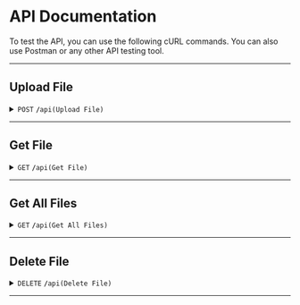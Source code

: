 # API Documentation

To test the API, you can use the following cURL commands. You can also use Postman or any other API testing tool.

------------------------------------------------------------------------------------------

## Upload File

<details>
 <summary><code>POST</code> <code><b>/</b></code><code>api</code><code>(Upload File)</code></summary>

 ### Request Body

> | Name | Type | Description | Required |
> | ---- | ---- | ----------- | -------- |
> | `file` | `file` | The file to be uploaded | Yes |
> |Bucket_name|`string`|The name of the bucket to upload the file to|Yes|

### Response 

> | http code     | content-type                      | response                                                            |
> |---------------|-----------------------------------|---------------------------------------------------------------------|
> | `200`         | `application/json`                | `{"message": "File uploaded successfully"}`                         |
> | `400`         | `application/json`                | `{"message": "File not uploaded"}`                                  |
> | `500`         | `application/json`                | `{"message": "Internal Server Error"}`                              |
>


### Example Request

>```javascript
> curl -X POST \
>   http://localhost:8000/api \
>   -H 'Content-Type: multipart/form-data' \
>   -F file=@/path/to/file \
>   -F Bucket_name=Bucket_name
>```

>```python
> import requests
>
> url = "http://localhost:8000/api"
>
> payload = {}
> files = [
>   ('file', open('/path/to/file','rb'))
> ]
> headers= {}
>
> response = requests.request("POST", url, headers=headers, data = payload, files = files)
>
> print(response.text.encode('utf8'))
>```

</details>

------------------------------------------------------------------------------------------

## Get File

<details>
 <summary><code>GET</code> <code><b>/</b></code><code>api</code><code>(Get File)</code></summary>

 ### Request Body

> | Name | Type | Description | Required |
> | ---- | ---- | ----------- | -------- |
> | `file_name` | `string` | The name of the file to be retrieved | Yes |
> |Bucket_name|`string`|The name of the bucket to retrieve the file from|Yes|

### Response

> | http code     | content-type                      | response                                                            |
> |---------------|-----------------------------------|---------------------------------------------------------------------|
> | `200`         | `application/json`                | `{"message": "File retrieved successfully"}`                        |
> | `400`         | `application/json`                | `{"message": "File not retrieved"}`                                 |
> | `500`         | `application/json`                | `{"message": "Internal Server Error"}`                              |
>
>

### Example Request

>```javascript
> curl -X GET \
>   'http://localhost:8000/api?file_name=file_name&Bucket_name=Bucket_name' \
>   -H 'Content-Type: application/json' \
>   -H 'cache-control: no-cache'
>```

>```python
> import requests
>
> url = "http://localhost:8000/api"
>
> payload = {}
> headers= {}
>
> response = requests.request("GET", url, headers=headers, data = payload)
>
> print(response.text.encode('utf8'))
>```

</details>

------------------------------------------------------------------------------------------

## Get All Files

<details>
 <summary><code>GET</code> <code><b>/</b></code><code>api</code><code>(Get All Files)</code></summary>

 ### Request Body

> | Name | Type | Description | Required |
> | ---- | ---- | ----------- | -------- |
> |Bucket_name|`string`|The name of the bucket to retrieve the files from|Yes|

### Response

> | http code     | content-type                      | response                                                            |
> |---------------|-----------------------------------|---------------------------------------------------------------------|
> | `200`         | `application/json`                | `{"message": "Files retrieved successfully"}`                       |
> | `400`         | `application/json`                | `{"message": "Files not retrieved"}`                                |
> | `500`         | `application/json`                | `{"message": "Internal Server Error"}`                              |
>

### Example Request

>```javascript
> curl -X GET \
>   'http://localhost:8000/api?Bucket_name=Bucket_name' \
>   -H 'Content-Type: application/json' \
>   -H 'cache-control: no-cache'
>```

>```python
> import requests
>
> url = "http://localhost:8000/api"
>
> payload = {}
> headers= {}
>
> response = requests.request("GET", url, headers=headers, data = payload)
>
> print(response.text.encode('utf8'))
>```

</details>

------------------------------------------------------------------------------------------

## Delete File

<details>
 <summary><code>DELETE</code> <code><b>/</b></code><code>api</code><code>(Delete File)</code></summary>

 ### Request Body

> | Name | Type | Description | Required |
> | ---- | ---- | ----------- | -------- |
> | `file_name` | `string` | The name of the file to be deleted | Yes |
> |Bucket_name|`string`|The name of the bucket to delete the file from|Yes|

### Response

> | http code     | content-type                      | response                                                            |
> |---------------|-----------------------------------|---------------------------------------------------------------------|
> | `200`         | `application/json`                | `{"message": "File deleted successfully"}`                          |
> | `400`         | `application/json`                | `{"message": "File not deleted"}`                                   |
> | `500`         | `application/json`                | `{"message": "Internal Server Error"}`                              |
>

### Example Request

>```javascript
> curl -X DELETE \
>   'http://localhost:8000/api?file_name=file_name&Bucket_name=Bucket_name' \
>   -H 'Content-Type: application/json' \
>   -H 'cache-control: no-cache'
>```

>```python
> import requests
>
> url = "http://localhost:8000/api"
>
> payload = {}
> headers= {}
>
> response = requests.request("DELETE", url, headers=headers, data = payload)
>
> print(response.text.encode('utf8'))
>```

</details>

------------------------------------------------------------------------------------------